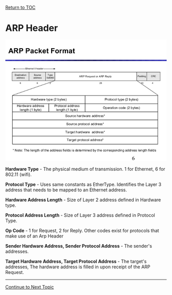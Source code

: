 <a href="https://github.com/CyberTrainingUSAF/08-Network-Programming/blob/master/00-Table-of-Contents.md" rel="Return to TOC"> Return to TOC </a>

# ARP Header

![](../.gitbook/assets/arp-6-638.jpg)

**Hardware Type** - The physical medium of transmission. 1 for Ethernet, 6 for 802.11 \(wifi\).

**Protocol Type** - Uses same constants as EtherType. Identifies the Layer 3 address that needs to be mapped to an Ethernet address.

**Hardware Address Length** - Size of Layer 2 address defined in Hardware type.

**Protocol Address Length** - Size of Layer 3 address defined in Protocol Type.

**Op Code** - 1 for Request, 2 for Reply. Other codes exist for protocols that make use of an Arp Header

**Sender Hardware Address, Sender Protocol Address** - The sender's addresses.

**Target Hardware Address, Target Protocol Address** - The target's addresses, The hardware address is filled in upon receipt of the ARP Request.

---
<a href="https://github.com/CyberTrainingUSAF/08-Network-Programming/blob/master/04-osi-layer-2/rarp.md" > Continue to Next Topic </a>
